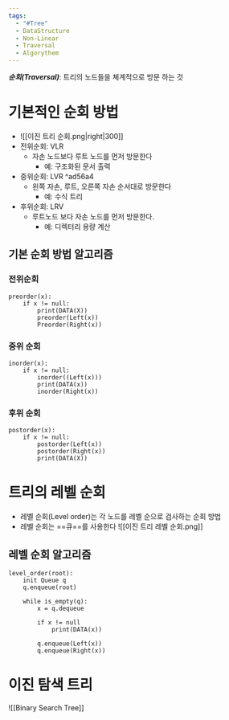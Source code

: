 ```yaml
---
tags:
  - "#Tree"
  - DataStructure
  - Non-Linear
  - Traversal
  - Algorythem
---
```

***순회(Traversal)***: 트리의 노드들을 쳬계적으로 방문 하는 것
# 기본적인 순회 방법
- ![[이진 트리 순회.png|right|300]]
- 전위순회: VLR
	- 자손 노드보다 루트 노드를 먼저 방문한다
		- 예: 구조화된 문서 출력
- 중위순회: LVR ^ad56a4
	- 왼쪽 자손, 루트, 오른쪽 자손 순서대로 방문한다
		- 예: 수식 트리
- 후위순회: LRV
	- 루트노드 보다 자손 노드를 먼저 방문한다.
		- 예: 디렉터리 용량 계산
## 기본 순회 방법 알고리즘
### 전위순회
```
preorder(x):
	if x != null:
		print(DATA(X))
		preorder(Left(x))
		Preorder(Right(x))
```
### 중위 순회
```
inorder(x):
	if x != null:
		inorder((Left(x)))
		print(DATA(x))
		inorder(Right(x))
```
### 후위 순회
```
postorder(x):
	if x != null:
		postorder(Left(x))
		postorder(Right(x))
		print(DATA(X))
```
# 트리의 레벨 순회
- 레벨 순회(Level order)는 각 노드를 레벨 순으로 검사하는 순회 방법
- 레벨 순회는 ==큐==를 사용한다
![[이진 트리 레벨 순회.png]]
## 레벨 순회 알고리즘
```
level_order(root):
	init Queue q
	q.enqueue(root)
	
	while is_empty(q):
		x = q.dequeue
		
		if x != null
			print(DATA(x))
			
		q.enqueue(Left(x))
		q.enqueue(Right(x))
```
# 이진 탐색 트리
![[Binary Search Tree]]
